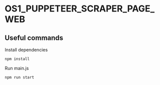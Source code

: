 # OS1_PUPPETEER_SCRAPER_PAGE_WEB

## Useful commands

Install dependencies

    npm install

Run main.js

    npm run start